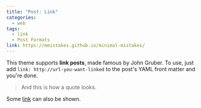 ```yaml
---
title: "Post: Link"
categories:
  - web
tags:
  - link
  - Post Formats
link: https://mmistakes.github.io/minimal-mistakes/  
---
```


This theme supports **link posts**, made famous by John Gruber. To use, just add `link: http://url-you-want-linked` to the post's YAML front matter and you're done.

> And this is how a quote looks.

Some [link](#) can also be shown.